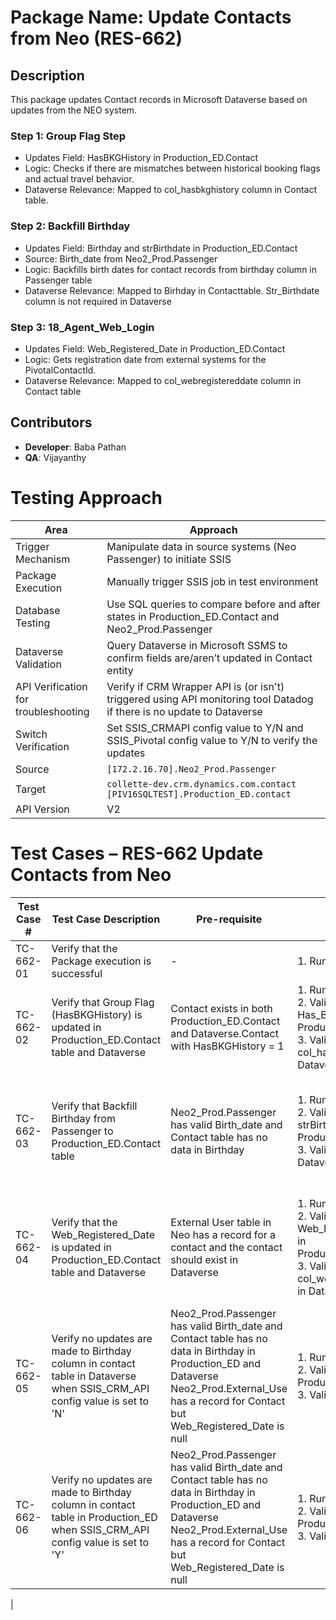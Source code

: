 # Package Name: Update Contacts from Neo (RES-662)
## Description 
This package updates Contact records in Microsoft Dataverse based on updates from the NEO system.
### Step 1: Group Flag Step
- Updates Field: HasBKGHistory in Production_ED.Contact
- Logic: Checks if there are mismatches between historical booking flags and actual travel behavior.
- Dataverse Relevance:  Mapped to col_hasbkghistory column in Contact table.
### Step 2: Backfill Birthday
- Updates Field: Birthday and strBirthdate in Production_ED.Contact
- Source: Birth_date from Neo2_Prod.Passenger
- Logic: Backfills birth dates for contact records from birthday column in Passenger table 
- Dataverse Relevance:  Mapped to Birhday in Contacttable. Str_Birthdate column is not required in Dataverse
### Step 3: 18_Agent_Web_Login
- Updates Field: Web_Registered_Date in Production_ED.Contact
- Logic: Gets registration date from external systems for the PivotalContactId.
- Dataverse Relevance: Mapped to col_webregistereddate column in Contact table
## Contributors

- **Developer**: Baba Pathan  
- **QA**: Vijayanthy

# Testing Approach 

| **Area**                          | **Approach**                                                                                                                                     |
|----------------------------------|-----------------------------------------------------------------------------------------------------------------------|
| Trigger Mechanism                | Manipulate data in source systems (Neo Passenger) to initiate SSIS                                                    |
| Package Execution                | Manually trigger SSIS job in test environment                                                                         |
| Database Testing                 | Use SQL queries to compare before and after states in Production_ED.Contact and Neo2_Prod.Passenger                   |
| Dataverse Validation             | Query Dataverse in Microsoft SSMS to confirm fields are/aren’t updated in Contact entity                              |
| API Verification for troubleshooting | Verify if CRM Wrapper API is (or isn't) triggered using API monitoring tool Datadog if there is no update to Dataverse                          |
| Switch Verification              | Set SSIS_CRMAPI config value to Y/N and SSIS_Pivotal config value to Y/N to verify the updates                                                  |
| Source                           | `[172.2.16.70].Neo2_Prod.Passenger`                                                                                                              |
| Target                           | `collette-dev.crm.dynamics.com.contact`<br>`[PIV16SQLTEST].Production_ED.contact`                                                              |
| API Version                      | V2         

# Test Cases – RES-662 Update Contacts from Neo

| **Test Case #** | **Test Case Description** | **Pre-requisite** | **Test Steps** | **Test Data** | **Expected Result** | **Actual Result** | **Status** | **Notes** |
|-----------------|---------------------------|--------------------|----------------|----------------|----------------------|-------------------|------------|-----------|
| TC-662-01    | Verify that the Package execution is successful | - | 1. Run SSIS package | - | Package should be executed successfully with no errors | Package execution is success | Pass | - |
| TC-662-02 | Verify that Group Flag (HasBKGHistory) is updated in Production_ED.Contact table and Dataverse | Contact exists in both Production_ED.Contact and Dataverse.Contact with HasBKGHistory = 1 | 1. Run package<br>2. Validate Has_Bkg_History in Production_ED.Contact<br>3. Validate col_hasbkgHistory in Dataverse.contact | `0x00000000000727DA` | Package updates Has_Bkg_History to 0 in Production_ED and Dataverse | Has_Bkg_History in Production_ED.Contact updated to 0, so is col_hasbkgHistory in Dataverse.contact | Pass | Execute query to update Has_Bkg_History of a contact to 1 |
| TC-662-03 | Verify that Backfill Birthday from Passenger to Production_ED.Contact table | Neo2_Prod.Passenger has valid Birth_date and Contact table has no data in Birthday | 1. Run package<br>2. Validate Birthday, strBirthdate in Production_ED.Contact<br>3. Validate Birthday in Dataverse | `0x020000000009D6` | Birthday in Production_ED.Contact and Birthday in Dataverse.Contact should be updated | Birthday in Production_ED.Contact is updated and Birthday field in Dataverse.Contact is updated | Pass | To verify this test case, a contact is picked which exists in both Dataverse and Pivotal Production with Birthday null. Add booking to the contact and modify Birthday in Passenger screen. |
| TC-662-04 | Verify that the Web_Registered_Date is updated in Production_ED.Contact table and Dataverse | External User table in Neo has a record for a contact and the contact should exist in Dataverse | 1. Run package<br>2. Validate Web_Registered_Date in Production_ED.Contact<br>3. Validate col_webregistereddate in Dataverse.contact | `0x010D90000000424`<br>`0x00000000006CFA06`<br>`0x0000000006CC18C`<br>`0x0000000006CD204` | Package updates Web_Registered_Date for the contact with the Neo2_Prod.External_Use t.create_date in Production_ED.Contact and col_webregistereddate in Dataverse.contact | Web_Registered_Date in Production_ED.Contact updated and so is col_webregistereddate in Dataverse.contact | Pass | col_webregistereddate updated in contact table for the four contact records |
| TC-662-05 | Verify no updates are made to Birthday column in contact table in Dataverse when SSIS_CRM_API config value is set to 'N' | Neo2_Prod.Passenger has valid Birth_date and Contact table has no data in Birthday in Production_ED and Dataverse<br>Neo2_Prod.External_Use has a record for Contact but Web_Registered_Date is null | 1. Run package<br>2. Validate Production_ED.Contact<br>3. Validate Dataverse | - | Birthday and Web_Registered_Date columns in Production_ED.Contact table updated but no update to Birthday and col_webregistereddate columns in Dataverse.contact | As expected | Pass | - |
| TC-662-06 | Verify no updates are made to Birthday column in contact table in Production_ED when SSIS_CRM_API config value is set to 'Y' | Neo2_Prod.Passenger has valid Birth_date and Contact table has no data in Birthday in Production_ED and Dataverse<br>Neo2_Prod.External_Use has a record for Contact but Web_Registered_Date is null | 1. Run package<br>2. Validate Production_ED.Contact<br>3. Validate Dataverse | - | Birthday and Web_Registered_Date columns in Production_ED.Contact table not updated but col_webregistereddate in Dataverse.Contact was updated | Birthday in Production_ED is not updated<br>Birthday in Dynamics is updated | Pass | - |
|


